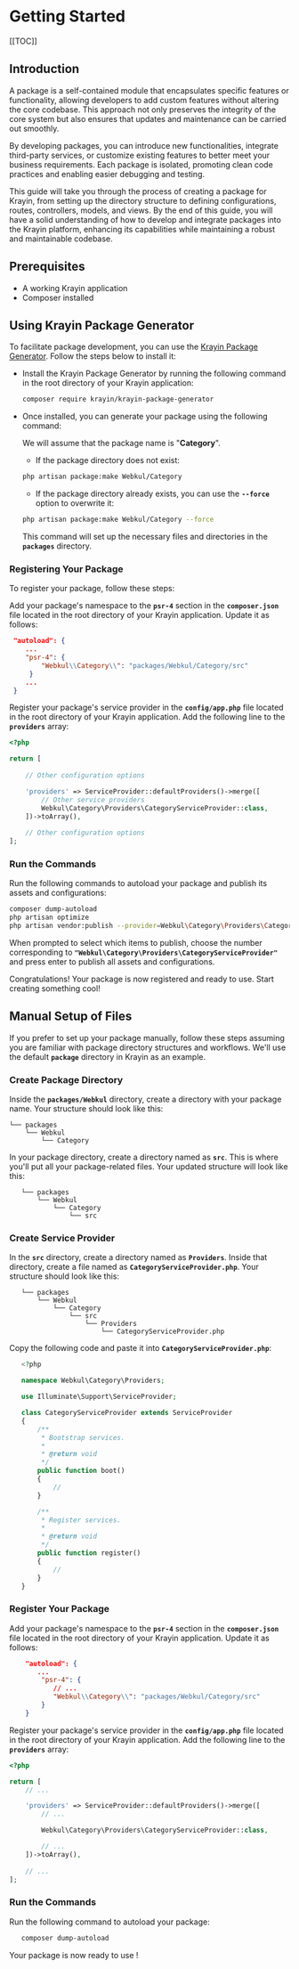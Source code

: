 # Getting Started

[[TOC]]

## Introduction

A package is a self-contained module that encapsulates specific features or functionality, allowing developers to add custom features without altering the core codebase. This approach not only preserves the integrity of the core system but also ensures that updates and maintenance can be carried out smoothly.

By developing packages, you can introduce new functionalities, integrate third-party services, or customize existing features to better meet your business requirements. Each package is isolated, promoting clean code practices and enabling easier debugging and testing.

This guide will take you through the process of creating a package for Krayin, from setting up the directory structure to defining configurations, routes, controllers, models, and views. By the end of this guide, you will have a solid understanding of how to develop and integrate packages into the Krayin platform, enhancing its capabilities while maintaining a robust and maintainable codebase.

## Prerequisites

- A working Krayin application
- Composer installed

## Using Krayin Package Generator

To facilitate package development, you can use the [Krayin Package Generator](https://github.com/krayin/laravel-crm-package-generator). Follow the steps below to install it:

- Install the Krayin Package Generator by running the following command in the root directory of your Krayin application:

   ```bash
   composer require krayin/krayin-package-generator
   ```

- Once installed, you can generate your package using the following command:

    We will assume that the package name is "**Category**".

   - If the package directory does not exist:

    ```bash
    php artisan package:make Webkul/Category
    ```

   - If the package directory already exists, you can use the **`--force`** option to overwrite it:

    ```bash
    php artisan package:make Webkul/Category --force
    ```

   This command will set up the necessary files and directories in the **`packages`** directory.

### Registering Your Package

To register your package, follow these steps:

Add your package's namespace to the **`psr-4`** section in the **`composer.json`** file located in the root directory of your Krayin application. Update it as follows:

   ```json
    "autoload": {
       ...
       "psr-4": {
           "Webkul\\Category\\": "packages/Webkul/Category/src"
        }
       ...
    }
   ```

Register your package's service provider in the **`config/app.php`** file located in the root directory of your Krayin application. Add the following line to the **`providers`** array:

```php
<?php

return [
    
    // Other configuration options

    'providers' => ServiceProvider::defaultProviders()->merge([
        // Other service providers
        Webkul\Category\Providers\CategoryServiceProvider::class,
    ])->toArray(),
    
    // Other configuration options
];
```

### Run the Commands

Run the following commands to autoload your package and publish its assets and configurations:

```bash
composer dump-autoload
php artisan optimize
php artisan vendor:publish --provider=Webkul\Category\Providers\CategoryServiceProvider
```

When prompted to select which items to publish, choose the number corresponding to **`"Webkul\Category\Providers\CategoryServiceProvider"`** and press enter to publish all assets and configurations.

Congratulations! Your package is now registered and ready to use. Start creating something cool!

## Manual Setup of Files

If you prefer to set up your package manually, follow these steps assuming you are familiar with package directory structures and workflows. We'll use the default **`package`** directory in Krayin as an example.

### Create Package Directory

Inside the **`packages/Webkul`** directory, create a directory with your package name. Your structure should look like this:

```
└── packages
    └── Webkul
        └── Category
```

In your package directory, create a directory named as **`src`**. This is where you'll put all your package-related files. Your updated structure will look like this:

```
   └── packages
       └── Webkul
           └── Category
               └── src
```

### Create Service Provider

In the **`src`** directory, create a directory named as **`Providers`**. Inside that directory, create a file named as **`CategoryServiceProvider.php`**. Your structure should look like this:

```
   └── packages
       └── Webkul
           └── Category
               └── src
                   └── Providers
                       └── CategoryServiceProvider.php
```

Copy the following code and paste it into **`CategoryServiceProvider.php`**:

```php
   <?php

   namespace Webkul\Category\Providers;

   use Illuminate\Support\ServiceProvider;

   class CategoryServiceProvider extends ServiceProvider
   {
       /**
        * Bootstrap services.
        *
        * @return void
        */
       public function boot()
       {
           //
       }

       /**
        * Register services.
        *
        * @return void
        */
       public function register()
       {
           //
       }
   }
```

### Register Your Package

Add your package's namespace to the **`psr-4`** section in the **`composer.json`** file located in the root directory of your Krayin application. Update it as follows:

```json
    "autoload": {
       ...
        "psr-4": {
           // ...
           "Webkul\\Category\\": "packages/Webkul/Category/src"
        }
    }
```

Register your package's service provider in the **`config/app.php`** file located in the root directory of your Krayin application. Add the following line to the **`providers`** array:

```php
<?php

return [
    // ...

    'providers' => ServiceProvider::defaultProviders()->merge([
        // ...

        Webkul\Category\Providers\CategoryServiceProvider::class,

        // ...
    ])->toArray(),
    
    // ...
];
```

### Run the Commands

Run the following command to autoload your package:

```bash
   composer dump-autoload
```

Your package is now ready to use !
